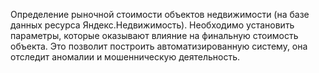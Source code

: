 Определение рыночной стоимости объектов недвижимости (на базе данных ресурса Яндекс.Недвижимость). Необходимо установить параметры, которые оказывают влияние на финальную стоимость объекта. Это позволит построить автоматизированную систему, она отследит аномалии и мошенническую деятельность.